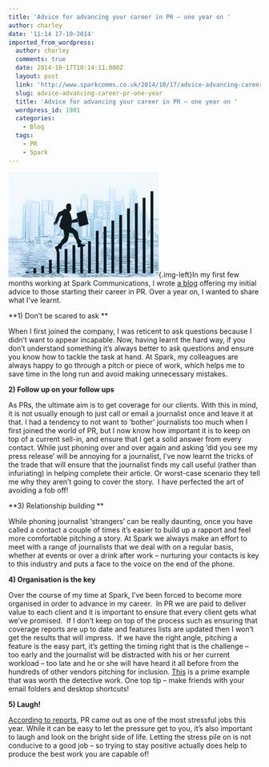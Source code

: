 ```yaml
---
title: 'Advice for advancing your career in PR – one year on '
author: charley
date: '11:14 17-10-2014'
imported_from_wordpress:
  author: charley
  comments: true
  date: 2014-10-17T10:14:11.000Z
  layout: post
  link: 'http://www.sparkcomms.co.uk/2014/10/17/advice-advancing-career-pr-one-year/'
  slug: advice-advancing-career-pr-one-year
  title: 'Advice for advancing your career in PR – one year on '
  wordpress_id: 1901
  categories:
    - Blog
  tags:
    - PR
    - Spark
---
```


![career-111932_640](career-111932_640-300x210.jpg){.img-left}In my first few months working at Spark Communications, I wrote [a blog](http://www.sparkcomms.co.uk/2013/08/12/advice-for-advancing-your-career-in-pr/) offering my initial advice to those starting their career in PR. Over a year on, I wanted to share what I’ve learnt.

**1) Don’t be scared to ask **

When I first joined the company, I was reticent to ask questions because I didn’t want to appear incapable. Now, having learnt the hard way, if you don’t understand something it’s always better to ask questions and ensure you know how to tackle the task at hand. At Spark, my colleagues are always happy to go through a pitch or piece of work, which helps me to save time in the long run and avoid making unnecessary mistakes.

**2) Follow up on your follow ups**

As PRs, the ultimate aim is to get coverage for our clients. With this in mind, it is not usually enough to just call or email a journalist once and leave it at that. I had a tendency to not want to ‘bother’ journalists too much when I first joined the world of PR, but I now know how important it is to keep on top of a current sell-in, and ensure that I get a solid answer from every contact. While just phoning over and over again and asking ‘did you see my press release’ will be annoying for a journalist, I’ve now learnt the tricks of the trade that will ensure that the journalist finds my call useful (rather than infuriating) in helping complete their article. Or worst-case scenario they tell me why they aren’t going to cover the story.  I have perfected the art of avoiding a fob off!

**3) Relationship building **

While phoning journalist ‘strangers’ can be really daunting, once you have called a contact a couple of times it’s easier to build up a rapport and feel more comfortable pitching a story. At Spark we always make an effort to meet with a range of journalists that we deal with on a regular basis, whether at events or over a drink after work – nurturing your contacts is key to this industry and puts a face to the voice on the end of the phone.

**4) Organisation is the key**

Over the course of my time at Spark, I’ve been forced to become more organised in order to advance in my career.  In PR we are paid to deliver value to each client and it is important to ensure that every client gets what we’ve promised.  If I don’t keep on top of the process such as ensuring that coverage reports are up to date and features lists are updated then I won’t get the results that will impress.  If we have the right angle, pitching a feature is the easy part, it’s getting the timing right that is the challenge – too early and the journalist will be distracted with his or her current workload – too late and he or she will have heard it all before from the hundreds of other vendors pitching for inclusion. [This](http://raconteur.net/business/five-core-project-management-skills) is a prime example that was worth the detective work. One top tip – make friends with your email folders and desktop shortcuts!

**5) Laugh!**

[According to reports](http://www.forbes.com/pictures/mkl45edihj/6-public-relations-executive/), PR came out as one of the most stressful jobs this year. While it can be easy to let the pressure get to you, it’s also important to laugh and look on the bright side of life. Letting the stress pile on is not conducive to a good job – so trying to stay positive actually does help to produce the best work you are capable of!
